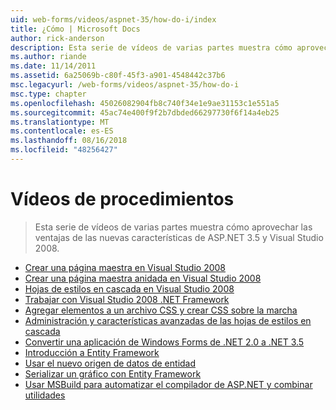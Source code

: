 ```yaml
---
uid: web-forms/videos/aspnet-35/how-do-i/index
title: ¿Cómo | Microsoft Docs
author: rick-anderson
description: Esta serie de vídeos de varias partes muestra cómo aprovechar las ventajas de las nuevas características de ASP.NET 3.5 y Visual Studio 2008.
ms.author: riande
ms.date: 11/14/2011
ms.assetid: 6a25069b-c80f-45f3-a901-4548442c37b6
msc.legacyurl: /web-forms/videos/aspnet-35/how-do-i
msc.type: chapter
ms.openlocfilehash: 45026082904fb8c740f34e1e9ae31153c1e551a5
ms.sourcegitcommit: 45ac74e400f9f2b7dbded66297730f6f14a4eb25
ms.translationtype: MT
ms.contentlocale: es-ES
ms.lasthandoff: 08/16/2018
ms.locfileid: "48256427"
---
```

<a name="how-do-i"></a>Vídeos de procedimientos
====================
> Esta serie de vídeos de varias partes muestra cómo aprovechar las ventajas de las nuevas características de ASP.NET 3.5 y Visual Studio 2008.


- [Crear una página maestra en Visual Studio 2008](how-do-i-create-a-master-page-in-visual-studio-2008.md)
- [Crear una página maestra anidada en Visual Studio 2008](how-do-i-create-nested-master-page-in-visual-studio-2008.md)
- [Hojas de estilos en cascada en Visual Studio 2008](how-do-i-cascading-style-sheets-in-visual-studio-2008.md)
- [Trabajar con Visual Studio 2008 .NET Framework](how-do-i-working-with-visual-studio-2008-net-framework.md)
- [Agregar elementos a un archivo CSS y crear CSS sobre la marcha](how-do-i-adding-elements-to-a-css-file-and-create-new-css-on-the-fly.md)
- [Administración y características avanzadas de las hojas de estilos en cascada](how-do-i-advance-cascading-style-sheet-features-and-management.md)
- [Convertir una aplicación de Windows Forms de .NET 2.0 a .NET 3.5](how-do-i-converting-a-net-20-windows-forms-application-to-net-35.md)
- [Introducción a Entity Framework](how-do-i-get-started-with-the-entity-framework.md)
- [Usar el nuevo origen de datos de entidad](how-do-i-use-the-new-entity-data-source.md)
- [Serializar un gráfico con Entity Framework](how-do-i-serialize-a-graph-with-the-entity-framework.md)
- [Usar MSBuild para automatizar el compilador de ASP.NET y combinar utilidades](how-do-i-use-msbuild-to-automate-the-aspnet-compiler-and-merge-utilities.md)
